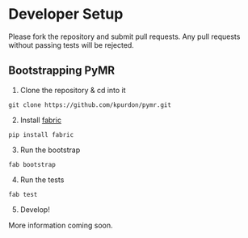 Developer Setup
==========

Please fork the repository and submit pull requests. Any pull requests without passing tests will be rejected.

Bootstrapping PyMR
---------

1. Clone the repository & cd into it
```
git clone https://github.com/kpurdon/pymr.git
```
2. Install [fabric](http://www.fabfile.org/en/latest/)
```
pip install fabric
```
3. Run the bootstrap
```
fab bootstrap
```
4. Run the tests
```
fab test
```
5. Develop!


More information coming soon.
